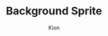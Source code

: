 ---
index : 6
author : Kion
title : Background Sprite
slug : gtk-invaders
source : https://github.com/kion-dgl/DashGL-GTK-Invaders-Tutorial/tree/master/06_Background_Image
length : 19
---